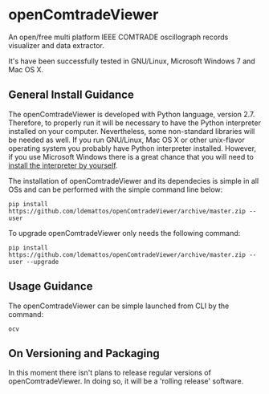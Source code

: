 # openComtradeViewer

An open/free multi platform IEEE COMTRADE oscillograph records visualizer and data extractor.

It's have been successfully tested in GNU/Linux, Microsoft Windows 7 and Mac OS X.


## General Install Guidance

The openComtradeViewer is developed with Python language, version 2.7. Therefore, to properly run it will be necessary to have the Python interpreter installed on your computer. Nevertheless, some non-standard libraries will be needed as well. If you run GNU/Linux, Mac OS X or other unix-flavor operating system you probably have Python interpreter installed. However, if you use Microsoft Windows there is a great chance that you will need to [install the interpreter by yourself](https://www.python.org/downloads/).

The installation of openComtradeViewer and its dependecies is simple in all OSs and can be performed with the simple command line below:
```
pip install https://github.com/ldemattos/openComtradeViewer/archive/master.zip --user 
```
To upgrade openComtradeViewer only needs the following command:
```
pip install https://github.com/ldemattos/openComtradeViewer/archive/master.zip --user --upgrade
```

## Usage Guidance

The openComtradeViewer can be simple launched from CLI by the command:
``` 
ocv
```

## On Versioning and Packaging

In this moment there isn't plans to release regular versions of openComtradeViewer. In doing so, it will be a 'rolling release' software.
